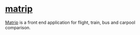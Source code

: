 # [matrip](http://zer0rei.github.io/matrip)

[Matrip](http://zer0rei.github.io/matrip) is a front end application for flight, train, bus and carpool comparison.
